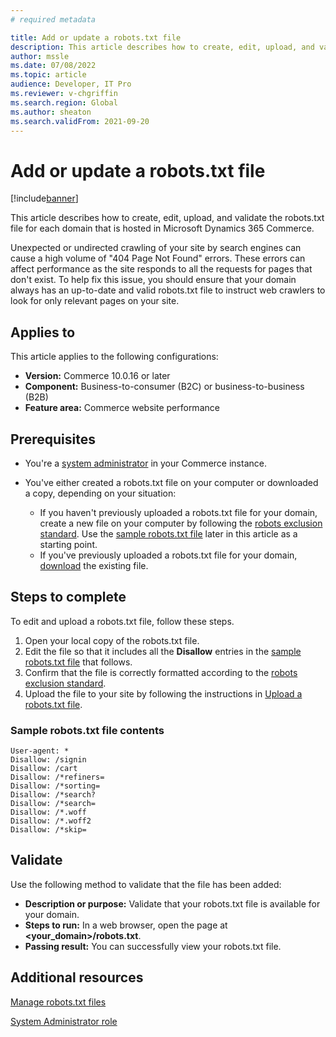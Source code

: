 ```yaml
---
# required metadata

title: Add or update a robots.txt file
description: This article describes how to create, edit, upload, and validate the robots.txt file for each domain that is hosted in Microsoft Dynamics 365 Commerce.
author: mssle
ms.date: 07/08/2022
ms.topic: article
audience: Developer, IT Pro
ms.reviewer: v-chgriffin
ms.search.region: Global
ms.author: sheaton
ms.search.validFrom: 2021-09-20
---
```


# Add or update a robots.txt file

[!include[banner](../includes/banner.md)]

This article describes how to create, edit, upload, and validate the robots.txt file for each domain that is hosted in Microsoft Dynamics 365 Commerce.

Unexpected or undirected crawling of your site by search engines can cause a high volume of "404 Page Not Found" errors. These errors can affect performance as the site responds to all the requests for pages that don't exist. To help fix this issue, you should ensure that your domain always has an up-to-date and valid robots.txt file to instruct web crawlers to look for only relevant pages on your site.

## Applies to

This article applies to the following configurations:

- **Version:** Commerce 10.0.16 or later
- **Component:** Business-to-consumer (B2C) or business-to-business (B2B)
- **Feature area:** Commerce website performance

## Prerequisites

- You're a [system administrator](../manage-ecommerce-users-roles.md#system-administrator-role) in your Commerce instance.
- You've either created a robots.txt file on your computer or downloaded a copy, depending on your situation:

    - If you haven't previously uploaded a robots.txt file for your domain, create a new file on your computer by following the [robots exclusion standard](https://www.robotstxt.org/orig.html). Use the [sample robots.txt file](#sample-robotstxt-file-contents) later in this article as a starting point.
    - If you've previously uploaded a robots.txt file for your domain, [download](../manage-robots-txt-files.md#download-a-robotstxt-file) the existing file.

## Steps to complete

To edit and upload a robots.txt file, follow these steps.

1. Open your local copy of the robots.txt file.
1. Edit the file so that it includes all the **Disallow** entries in the [sample robots.txt file](#sample-robotstxt-file-contents) that follows.
1. Confirm that the file is correctly formatted according to the [robots exclusion standard](https://www.robotstxt.org/orig.html).
1. Upload the file to your site by following the instructions in [Upload a robots.txt file](../manage-robots-txt-files.md#upload-a-robotstxt-file).

### Sample robots.txt file contents

```Plaintext
User-agent: *
Disallow: /signin
Disallow: /cart
Disallow: /*refiners=
Disallow: /*sorting=
Disallow: /*search?
Disallow: /*search=
Disallow: /*.woff
Disallow: /*.woff2
Disallow: /*skip=
```

## Validate

Use the following method to validate that the file has been added:

- **Description or purpose:** Validate that your robots.txt file is available for your domain.
- **Steps to run:** In a web browser, open the page at **\<your\_domain\>/robots.txt**.
- **Passing result:** You can successfully view your robots.txt file.

## Additional resources

[Manage robots.txt files](../manage-robots-txt-files.md)

[System Administrator role](../manage-ecommerce-users-roles.md#system-administrator-role)
